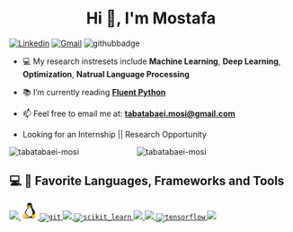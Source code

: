 <h1 align="center">Hi 👋, I'm Mostafa</h1>

[![Linkedin](https://img.shields.io/badge/-LinkedIn-blue?style=flat&logo=Linkedin&logoColor=white)](https://www.linkedin.com/in/mostafa-tabatabaei-33250519a?lipi=urn%3Ali%3Apage%3Ad_flagship3_profile_view_base_contact_details%3BQ9xQESneTWqRHa8O8YR4ag%3D%3D)
[![Gmail](https://img.shields.io/badge/-Gmail-c14438?style=flat&logo=Gmail&logoColor=white)](mailto:tabatabaei.mosi@gmail.com)
![githubbadge](https://img.shields.io/github/followers/tabatabaei-mosi?style=social)

- 💻 My research instresets include **Machine Learning**, **Deep Learning**, **Optimization**, **Natrual Language Processing**
  
- 📚 I’m currently reading [**Fluent Python**](https://www.amazon.com/Fluent-Python-Concise-Effective-Programming/dp/1491946008)
  
- 📫 Feel free to email me at: **tabatabaei.mosi@gmail.com**

- Looking for an Internship || Research Opportunity

<div>
  <img width="45%" align="left" src="https://github-readme-stats.vercel.app/api/top-langs?username=tabatabaei-mosi&show_icons=true&locale=en&layout=compact" alt="tabatabaei-mosi" />
  <img width="50%"  src="https://github-readme-streak-stats.herokuapp.com/?user=tabatabaei-mosi&" alt="tabatabaei-mosi" />
</div>


## :computer: :wrench: Favorite Languages, Frameworks and Tools

<a href="https://www.python.org/" target="_blank">
    <code><img height="30" src="https://www.python.org/static/apple-touch-icon-precomposed.png"></code>
</a>
<a href="https://www.linux.org/" target="_blank">
    <code><img height="30" src="https://github.com/devicons/devicon/blob/master/icons/linux/linux-original.svg" alt="linux"></code>
</a>
<a href="https://git-scm.com/" target="_blank">
   <code><img height="30" src="https://www.vectorlogo.zone/logos/git-scm/git-scm-icon.svg" alt="git"></code>
</a>
<a href="https://numpy.org/" target="_blank">
   <code><img height="30" src="https://upload.wikimedia.org/wikipedia/commons/1/1a/NumPy_logo.svg"></code>
</a>
<a href="https://scikit-learn.org/" target="_blank">
    <code><img height="30" src="https://upload.wikimedia.org/wikipedia/commons/0/05/Scikit_learn_logo_small.svg" alt="scikit_learn"></code>
</a>
<a href="https://keras.io/" target="_blank">
   <code><img height="30" src="https://upload.wikimedia.org/wikipedia/commons/c/c9/Keras_Logo.jpg"></code>
</a>
<a href="https://pytorch.org/" target="_blank">
    <code><img height="30" src="https://github.com/pytorch/pytorch/blob/master/docs/source/_static/img/pytorch-logo-dark.svg"></code>
</a>
<a href="https://www.tensorflow.org" target="_blank">
    <code><img height="30" src="https://www.vectorlogo.zone/logos/tensorflow/tensorflow-icon.svg" alt="tensorflow"></code>
</a>
<a href="https://www.jetbrains.com/pycharm/" target="_blank">
   <code><img height="30" src="https://upload.wikimedia.org/wikipedia/commons/1/1d/PyCharm_Icon.svg"></code>
</a>
